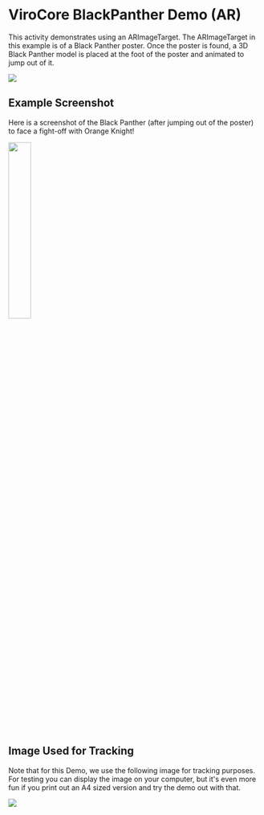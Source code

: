 # ViroCore BlackPanther Demo (AR)

This activity demonstrates using an ARImageTarget. The ARImageTarget in this example is of a Black Panther poster. Once the poster is found, a 3D Black Panther model is placed at the foot of the poster and animated to jump out of it. 

<img src="https://github.com/viromedia/virocore/blob/master/code-samples/ARBlackPanther/viro_black_panther_marker_demo.gif">

## Example Screenshot
Here is a screenshot of the Black Panther (after jumping out of the poster) to face a fight-off with Orange Knight!

<img src="https://github.com/viromedia/virocore/blob/master/code-samples/ARBlackPanther/sample_screenshot.png" width="30%">

## Image Used for Tracking
Note that for this Demo, we use the following image for tracking purposes. For testing you can display the image on your computer, but it's even more fun if you print out an A4 sized version and try the demo out with that.

<img src="https://github.com/viromedia/virocore/blob/master/code-samples/ARBlackPanther/app/src/main/assets/logo.jpg">
